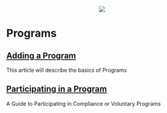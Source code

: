 <p align="center">
  <img align="center" src="https://www.mrets.org/wp-content/uploads/2019/08/mrets_logo_@2x-2.png">
</p>


# Programs

## [Adding a Program](https://mrets.github.io/Help/program_adding_program)
This article will describe the basics of Programs

## [Participating in a Program](https://mrets.github.io/Help/program_participating_programs)
A Guide to Participating in Compliance or Voluntary Programs
